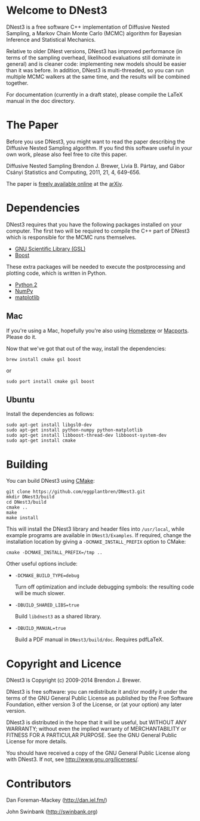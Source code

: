 Welcome to DNest3
=================

DNest3 is a free software
C++ implementation of Diffusive Nested Sampling, a Markov Chain
Monte Carlo (MCMC) algorithm for Bayesian Inference and Statistical Mechanics.

Relative to older DNest versions, DNest3 has improved performance
(in terms of the sampling overhead, likelihood evaluations still dominate in
general) and is cleaner code: implementing new models should be easier than it
was before. In addition, DNest3 is multi-threaded, so you can run multiple
MCMC walkers at the same time, and the results will be combined together.

For documentation (currently in a draft state),
please compile the LaTeX manual in the doc directory.

The Paper
=========

Before you use DNest3, you might want to read the paper describing the
Diffusive Nested Sampling algorithm. If you find this software useful in your
own work, please also feel free to cite this paper.

Diffusive Nested Sampling
Brendon J. Brewer, Livia B. Pártay, and Gábor Csányi
Statistics and Computing, 2011, 21, 4, 649-656.

The paper is [freely available online](http://arxiv.org/abs/0912.2380) at
the [arXiv](http://www.arxiv.org/).

Dependencies
============

DNest3 requires that you have the following packages installed on your
computer. The first two will be required to compile the C++ part of DNest3
which is responsible for the MCMC runs themselves.

* [GNU Scientific Library (GSL)](http://www.gnu.org/software/gsl/)
* [Boost](http://www.boost.org/)

These extra packages will be needed to execute the postprocessing
and plotting code, which is written in Python.

* [Python 2](http://www.python.org/)
* [NumPy](http://numpy.scipy.org/)
* [matplotlib](http://matplotlib.sourceforge.net/)

Mac
---

If you're using a Mac, hopefully you're also using
[Homebrew](http://mxcl.github.com/homebrew/) or
[Macports](https://www.macports.org/). Please do it.

Now that we've got that out of the way, install the dependencies:

```
brew install cmake gsl boost
```

or

```
sudo port install cmake gsl boost
```

Ubuntu
------

Install the dependencies as follows:

```
sudo apt-get install libgsl0-dev
sudo apt-get install python-numpy python-matplotlib
sudo apt-get install libboost-thread-dev libboost-system-dev
sudo apt-get install cmake
```

Building
========

You can build DNest3 using [CMake](http://www.cmake.org/):

```
git clone https://github.com/eggplantbren/DNest3.git
mkdir DNest3/build
cd DNest3/build
cmake ..
make
make install
```

<!--Then please copy postprocess.py to somewhere in your PYTHONPATH, or add the-->
<!--DNest3 directory to your PYTHONPATH.-->

This will install the DNest3 library and header files into `/usr/local`, while
example programs are available in `DNest3/Examples`.  If required,
change the installation location by giving a `-DCMAKE_INSTALL_PREFIX` option
to CMake:

```
cmake -DCMAKE_INSTALL_PREFIX=/tmp ..
```

Other useful options include:

* `-DCMAKE_BUILD_TYPE=debug`

  Turn off optimization and include debugging symbols: the resulting code will
  be much slower.

* `-DBUILD_SHARED_LIBS=true`

  Build `libdnest3` as a shared library.

* `-DBUILD_MANUAL=true`

  Build a PDF manual in `DNest3/build/doc`. Requires pdfLaTeX.


Copyright and Licence
=====================

DNest3 is Copyright (c) 2009-2014 Brendon J. Brewer.

DNest3 is free software: you can redistribute it and/or modify
it under the terms of the GNU General Public License as published by
the Free Software Foundation, either version 3 of the License, or
(at your option) any later version.

DNest3 is distributed in the hope that it will be useful,
but WITHOUT ANY WARRANTY; without even the implied warranty of
MERCHANTABILITY or FITNESS FOR A PARTICULAR PURPOSE. See the
GNU General Public License for more details.

You should have received a copy of the GNU General Public License
along with DNest3. If not, see <http://www.gnu.org/licenses/>.

Contributors
============

Dan Foreman-Mackey (<http://dan.iel.fm/>)

John Swinbank (<http://swinbank.org>)

